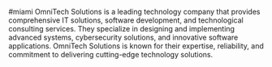 #miami
OmniTech Solutions is a leading technology company that provides comprehensive IT solutions, software development, and technological consulting services. They specialize in designing and implementing advanced systems, cybersecurity solutions, and innovative software applications. OmniTech Solutions is known for their expertise, reliability, and commitment to delivering cutting-edge technology solutions.